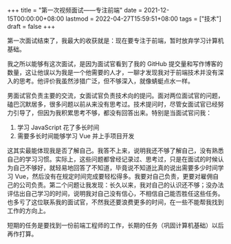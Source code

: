 +++
title = "第一次视频面试——专注前端"
date = 2021-12-15T00:00:00+08:00
lastmod = 2022-04-27T15:59:51+08:00
tags = ["技术"]
draft = false
+++

第一次面试结束了，我最大的收获就是：现在要专注于前端，暂时放弃学习计算机基础。

我之所以能够有这次面试，是因为面试官看到了我的 GitHub 提交量和写作博客的数量，这让他误以为我是一个他需要的人才，一聊才发现我对于前端技术并没有深入的思考。他评价我虽然涉猎广泛，但不够深入，就像蜻蜓点水一样。

男面试官负责主要的交流，女面试官负责技术向的提问。面对两位面试官的问题，磕巴沉默居多，很多问题以前从来没有思考过。技术提问时，尽管女面试官已经努力引导了，但因为我积累思考不够，都没有回答出来。特别是当面试官问我：

1.  学习 JavaScript 花了多长时间
2.  需要多长时间能够学习 Vue 并上手项目开发

这其实最能体现我是否了解自己。我答不上来，说明我还不够了解自己，没有熟悉自己的学习习惯。实际上，这些问题都曾经记录过、思考过，只是在面试的时候认为自己不够好，就轻易地回答了不知道，毕竟说不知道比真的说出需要多少时间学习 Vue，然后没有在规定时间完成要轻松得多。我要对自己负责，更要对雇佣自己的公司负责。第二个问题让我发现：长久以来，我对自己的认识还不够；没办法评估出自己学习的时间，说明我对自己没有信心，不相信自己能否胜任这些任务。也多亏了这位联系我的面试官，不然我还要浪费更多的时间，在一些不能帮我找到工作的方向上。

短期的任务是要找到一份前端工程师的工作，长期的任务（巩固计算机基础）以后再作打算。
